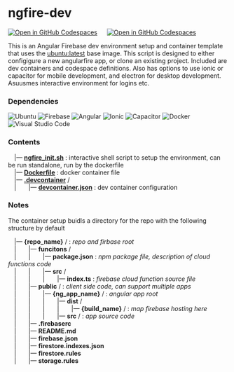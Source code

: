 # ngfire-dev

[![Open in GitHub Codespaces](https://github.com/codespaces/badge.svg)](https://codespaces.new/cdyn/ngfire-dev) &emsp; [![Open in GitHub Codespaces](https://img.shields.io/badge/Open%20in%20VS%20Code-a010a0.svg?style=for-the-badge&logo=visual-studio-code&logoColor=white)](https://vscode.dev/redirect?url=vscode://ms-vscode-remote.remote-containers/cloneInVolume?url=https://github.com/cdyn/ngfire-dev)

This is an Angular Firebase dev environment setup and container template that uses the [ubuntu:latest](https://hub.docker.com/_/ubuntu/tags) base image. This script is designed to either configigure a new angularfire app, or clone an existing project. Included are dev containers and codespace definitions. Also has options to use ionic or capacitor for mobile development, and electron for desktop development. Asuusmes interactive environment for logins etc.

### Dependencies

![Ubuntu](https://img.shields.io/badge/Ubuntu-E95420?style=for-the-badge&logo=ubuntu&logoColor=white)  ![Firebase](https://img.shields.io/badge/firebase-%23039BE5.svg?style=for-the-badge&logo=firebase)  ![Angular](https://img.shields.io/badge/angular-%23DD0031.svg?style=for-the-badge&logo=angular&logoColor=white) ![Ionic](https://img.shields.io/badge/Ionic-%233880FF.svg?style=for-the-badge&logo=Ionic&logoColor=white) ![Capacitor](https://img.shields.io/badge/Capacitor-%233880FF.svg?style=for-the-badge&logo=Capacitor&logoColor=white) ![Docker](https://img.shields.io/badge/docker-%230db7ed.svg?style=for-the-badge&logo=docker&logoColor=white) 	![Visual Studio Code](https://img.shields.io/badge/Visual%20Studio%20Code-0078d7.svg?style=for-the-badge&logo=visual-studio-code&logoColor=white)

### Contents

&emsp;|— __[ngfire_init.sh](https://github.com/cdyn/ngfire-dev/blob/main/ngfire_init.sh)__ : interactive shell script to setup the environment, can be run standalone, run by the dockerfile <br/>
&emsp;|— __[Dockerfile](https://github.com/cdyn/ngfire-dev/blob/main/Dockerfile)__ : docker container file <br/>
&emsp;|— __[.devcontainer](https://github.com/cdyn/ngfire-dev/blob/main/.devontainer)__ / <br/>
&emsp;|&emsp;&emsp;|— __[devcontainer.json](https://github.com/cdyn/ngfire-dev/blob/main/.devontainer/devcontainer.json)__ : dev container configuration <br/>

### Notes

The container setup buidls a directory for the repo with the following structure by default

&emsp;|— __{repo_name}__ / : *repo and firbase root* <br/>
&emsp;|&emsp;&emsp;|— __funcitons__ / <br/>
&emsp;|&emsp;&emsp;|&emsp;&emsp;|— __package.json__ : *npm package file, description of cloud functions code* <br/>
&emsp;|&emsp;&emsp;|&emsp;&emsp;|— __src__ / <br/>
&emsp;|&emsp;&emsp;|&emsp;&emsp;|&emsp;&emsp;|— __index.ts__ : *firebase cloud function source file* <br/>
&emsp;|&emsp;&emsp;|— __public__ / : *client side code, can support multiple apps* <br/>
&emsp;|&emsp;&emsp;|&emsp;&emsp;|— __{ng_app_name}__ / : *angular app root* <br/>
&emsp;|&emsp;&emsp;|&emsp;&emsp;|&emsp;&emsp;|— __dist__ / <br/>
&emsp;|&emsp;&emsp;|&emsp;&emsp;|&emsp;&emsp;|&emsp;&emsp;|— __{build_name}__ / : *map firebase hosting here*<br/>
&emsp;|&emsp;&emsp;|&emsp;&emsp;|&emsp;&emsp;|— __src__ / : *app source code*<br/>
&emsp;|&emsp;&emsp;|— __.firebaserc__ <br/>
&emsp;|&emsp;&emsp;|— __README.md__ <br/>
&emsp;|&emsp;&emsp;|— __firebase.json__ <br/>
&emsp;|&emsp;&emsp;|— __firestore.indexes.json__ <br/>
&emsp;|&emsp;&emsp;|— __firestore.rules__ <br/>
&emsp;|&emsp;&emsp;|— __storage.rules__ <br/>
